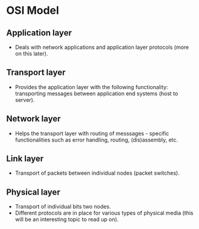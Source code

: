 
# OSI Model 

## Application layer 

- Deals with network applications and application layer protocols (more on this later). 

## Transport layer 

- Provides the application layer with the following functionality: transporting messages between application end systems (host to server). 

## Network layer 

- Helps the transport layer with routing of messsages - specific functionalities such as error handling, routing, (dis)assembly, etc. 

## Link layer 

- Transport of packets between individual nodes (packet switches). 

## Physical layer 

- Transport of individual bits two nodes. 
- Different protocols are in place for various types of physical media (this will be an interesting topic to read up on). 
